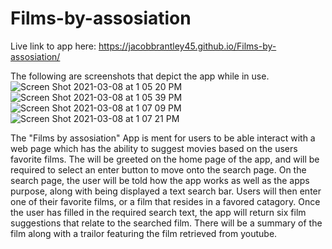# Films-by-assosiation
Live link to app here:
https://jacobbrantley45.github.io/Films-by-assosiation/

The following are screenshots that depict the app while in use.
![Screen Shot 2021-03-08 at 1 05 20 PM](https://user-images.githubusercontent.com/73836533/110362498-55f64600-800f-11eb-80ed-96232cca3d48.png)
![Screen Shot 2021-03-08 at 1 05 39 PM](https://user-images.githubusercontent.com/73836533/110362518-5e4e8100-800f-11eb-89e0-6bc05eb129ad.png)
![Screen Shot 2021-03-08 at 1 07 09 PM](https://user-images.githubusercontent.com/73836533/110362523-60184480-800f-11eb-8273-616bab73296b.png)
![Screen Shot 2021-03-08 at 1 07 21 PM](https://user-images.githubusercontent.com/73836533/110362527-61497180-800f-11eb-9a26-a186f366d1ed.png)

The "Films by assosiation" App is ment for users to be able interact with a web page which has the ability to suggest movies based on the users favorite films. The will be greeted on the home page of the app, and will be required to select an enter button to move onto the search page. On the search page, the user will be told how the app works as well as the apps purpose, along with being displayed a text search bar. Users will then enter one of their favorite films, or a film that resides in a favored catagory. Once the user has filled in the required search text, the app will return six film suggestions that relate to the searched film. There will be a summary of the film along with a trailor featuring the film retrieved from youtube.  
